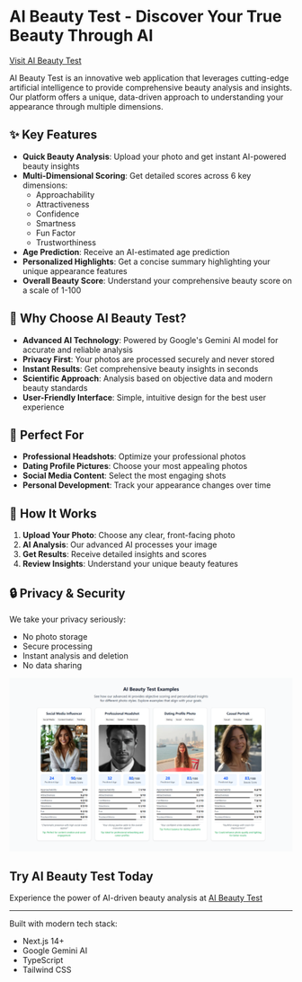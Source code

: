 # AI Beauty Test - Discover Your True Beauty Through AI

[Visit AI Beauty Test](https://ai-beautytest.com/)

AI Beauty Test is an innovative web application that leverages cutting-edge artificial intelligence to provide comprehensive beauty analysis and insights. Our platform offers a unique, data-driven approach to understanding your appearance through multiple dimensions.

## ✨ Key Features

- **Quick Beauty Analysis**: Upload your photo and get instant AI-powered beauty insights
- **Multi-Dimensional Scoring**: Get detailed scores across 6 key dimensions:
  - Approachability
  - Attractiveness
  - Confidence
  - Smartness
  - Fun Factor
  - Trustworthiness
- **Age Prediction**: Receive an AI-estimated age prediction
- **Personalized Highlights**: Get a concise summary highlighting your unique appearance features
- **Overall Beauty Score**: Understand your comprehensive beauty score on a scale of 1-100

## 🚀 Why Choose AI Beauty Test?

- **Advanced AI Technology**: Powered by Google's Gemini AI model for accurate and reliable analysis
- **Privacy First**: Your photos are processed securely and never stored
- **Instant Results**: Get comprehensive beauty insights in seconds
- **Scientific Approach**: Analysis based on objective data and modern beauty standards
- **User-Friendly Interface**: Simple, intuitive design for the best user experience

## 🎯 Perfect For

- **Professional Headshots**: Optimize your professional photos
- **Dating Profile Pictures**: Choose your most appealing photos
- **Social Media Content**: Select the most engaging shots
- **Personal Development**: Track your appearance changes over time

## 💫 How It Works

1. **Upload Your Photo**: Choose any clear, front-facing photo
2. **AI Analysis**: Our advanced AI processes your image
3. **Get Results**: Receive detailed insights and scores
4. **Review Insights**: Understand your unique beauty features

## 🔒 Privacy & Security

We take your privacy seriously:
- No photo storage
- Secure processing
- Instant analysis and deletion
- No data sharing

![showcase](showcases.png)

## Try AI Beauty Test Today

Experience the power of AI-driven beauty analysis at [AI Beauty Test](https://ai-beautytest.com/)

---

Built with modern tech stack:
- Next.js 14+
- Google Gemini AI
- TypeScript
- Tailwind CSS
